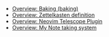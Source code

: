 - [Overview: Baking (baking)](../292)
- [Overview: Zettelkasten definition](../623)
- [Overview: Neovim Telescope Plugin](../647)
- [Overview: My Note taking system](../649)
